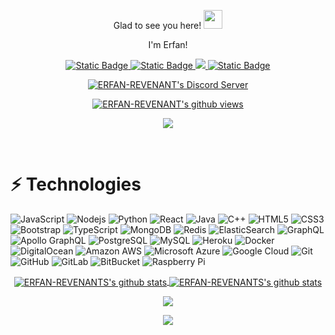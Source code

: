 <p align="center">
 Glad to see you here! <img src="https://raw.githubusercontent.com/aemmadi/aemmadi/master/wave.gif" width="30px">
</p>

<p align="center">
 I'm Erfan!
</p>

<p align="center">

  <a href="https://www.instagram.com/erfan_b404">
    <img alt="Static Badge" src="https://img.shields.io/badge/Instagram-bc2a8d?style=flat&logo=instagram&logoColor=white">
  </a>
  <a href="https://discord.gg/sigmamale">
    <img alt="Static Badge" src="https://img.shields.io/badge/Discord-7289da?style=flat&logo=discord&logoColor=white">
  </a>
  <a href="https://www.linkedin.com/in/erfan-bagheri-321625242" target="_blank">
    <img src="https://img.shields.io/badge/-Linkedin-0072b1?style=flat&logo=linkedin&logoColor=white">
  </a>
  <a href="https://www.tiktok.com/@erfan_revenant">
    <img alt="Static Badge" src="https://img.shields.io/badge/Tiktok-8A2BE2?style=flat&logo=tiktok&logoColor=white">
  </a>
</p>

<p align="center">
  <a href="https://discord.gg/sigmamale" target="_blank">
    <img align="center" src="https://dcbadge.vercel.app/api/server/wpaAts8nUp" alt="ERFAN-REVENANT's Discord Server" />
  </a>
</p>


<p align="center">
  <a href="https://github.com/ERFAN-REVENANT" target="_blank">
  <img align="center" src="https://endoebq56a0hm8y.m.pipedream.net" alt="ERFAN-REVENANT's github views" />
  </a>
</p>

<p align="center">
  <a href="[https://discord.gg/sigmamale](https://discord.gg/sigmamale)" target="_blank">
    <img align="center" src="https://lanyard.cnrad.dev/api/669264985947373596" />
  </a>
</p>
<br>

# ⚡ Technologies

![JavaScript](https://img.shields.io/badge/-JavaScript-black?style=flat-square&logo=javascript)
![Nodejs](https://img.shields.io/badge/-Nodejs-black?style=flat-square&logo=Node.js)
![Python](https://img.shields.io/badge/-Python-black?style=flat-square&logo=Python)
![React](https://img.shields.io/badge/-React-black?style=flat-square&logo=react)
![Java](https://img.shields.io/badge/-java-E34A86?style=flat-square&logo=java)
![C++](https://img.shields.io/badge/-C++-00599C?style=flat-square&logo=c)
![HTML5](https://img.shields.io/badge/-HTML5-E34F26?style=flat-square&logo=html5&logoColor=white)
![CSS3](https://img.shields.io/badge/-CSS3-1572B6?style=flat-square&logo=css3)
![Bootstrap](https://img.shields.io/badge/-Bootstrap-563D7C?style=flat-square&logo=bootstrap)
![TypeScript](https://img.shields.io/badge/-TypeScript-007ACC?style=flat-square&logo=typescript)
![MongoDB](https://img.shields.io/badge/-MongoDB-black?style=flat-square&logo=mongodb)
![Redis](https://img.shields.io/badge/-Redis-black?style=flat-square&logo=Redis)
![ElasticSearch](https://img.shields.io/badge/-ElasticSearch-005571?style=flat-square&logo=elasticsearch)
![GraphQL](https://img.shields.io/badge/-GraphQL-E10098?style=flat-square&logo=graphql)
![Apollo GraphQL](https://img.shields.io/badge/-Apollo%20GraphQL-311C87?style=flat-square&logo=apollo-graphql)
![PostgreSQL](https://img.shields.io/badge/-PostgreSQL-336791?style=flat-square&logo=postgresql)
![MySQL](https://img.shields.io/badge/-MySQL-black?style=flat-square&logo=mysql)
![Heroku](https://img.shields.io/badge/-Heroku-430098?style=flat-square&logo=heroku)
![Docker](https://img.shields.io/badge/-Docker-black?style=flat-square&logo=docker)
![DigitalOcean](https://img.shields.io/badge/-Digital%20Ocean-darkblue?style=flat-square&logo=digitalocean)
![Amazon AWS](https://img.shields.io/badge/Amazon%20AWS-232F3E?style=flat-square&logo=amazon-aws)
![Microsoft Azure](https://img.shields.io/badge/Microsoft%20Azure-232F7E?style=flat-square&logo=microsoft-azure)
![Google Cloud](https://img.shields.io/badge/Google%20Cloud-black?style=flat-square&logo=google-cloud)
![Git](https://img.shields.io/badge/-Git-black?style=flat-square&logo=git)
![GitHub](https://img.shields.io/badge/-GitHub-181717?style=flat-square&logo=github)
![GitLab](https://img.shields.io/badge/-GitLab-FCA121?style=flat-square&logo=gitlab)
![BitBucket](https://img.shields.io/badge/-BitBucket-darkblue?style=flat-square&logo=bitbucket)
![Raspberry Pi](https://img.shields.io/badge/-Raspberry%20Pi-C51A4A?style=flat-square&logo=Raspberry-Pi)

<p align="center">
  <a href="https://github.com/ERFAN-REVENANT" target="_blank">
    <img align="center" src="https://github-readme-stats.vercel.app/api?username=ERFAN-REVENANT&show_icons=true&theme=cobalt" alt="ERFAN-REVENANTS's github stats" />
  </a>
    <a href="https://github.com/ERFAN-REVENANT" target="_blank">
    <img align="center" src="https://github-readme-stats.vercel.app/api/top-langs/?username=ERFAN-REVENANT&hide=Jupyter+Notebook,ruby,cmake,nsis,shell,procfile&theme=calm&langs_count=6&layout=compact" alt="ERFAN-REVENANTS's github stats" />
  </a>
<p>
<p align="center">
  <img align="center" src="https://github-profile-trophy.vercel.app/?username=ERFAN-REVENANT&theme=onedark" />
</p>

<p align="center">
  <img align="center" src="https://raw.githubusercontent.com/ERFAN-REVENNT/ERFAN-REVENANT/master/github-metrics.svg" />
</p>
